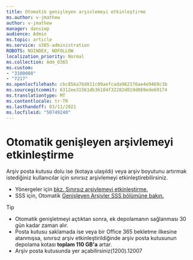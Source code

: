 ```yaml
---
title: Otomatik genişleyen arşivlemeyi etkinleştirme
ms.author: v-jmathew
author: v-jmathew
manager: dansimp
audience: Admin
ms.topic: article
ms.service: o365-administration
ROBOTS: NOINDEX, NOFOLLOW
localization_priority: Normal
ms.collection: Adm_O365
ms.custom:
- "3100008"
- "7217"
ms.openlocfilehash: cbc856a76d811c09aefcada962376ae4e9469c3b
ms.sourcegitcommit: 6312ee31561db36104f32282d019d069ede69174
ms.translationtype: MT
ms.contentlocale: tr-TR
ms.lasthandoff: 03/11/2021
ms.locfileid: "50749240"
---
```

# <a name="enable-auto-expanding-archiving"></a>Otomatik genişleyen arşivlemeyi etkinleştirme

Arşiv posta kutusu dolu ise (kotaya ulaşıldı) veya arşiv boyutunu artırmak istediğiniz kullanıcılar için sınırsız arşivlemeyi etkinleştirebilirsiniz.

- Yönergeler için [bkz. Sınırsız arşivlemeyi etkinleştirme.](https://docs.microsoft.com/office365/securitycompliance/enable-unlimited-archiving)
- SSS için, Otomatik [Genişleyen Arşivler SSS bölümüne bakın.](https://blogs.technet.microsoft.com/exchange/2018/04/09/office-365-auto-expanding-archives-faq/)

> [!TIP]
>
> - Otomatik genişletmeyi açtıktan sonra, ek depolamanın sağlanması 30 gün kadar zaman alır.
> - Posta kutusu saklamada ise veya bir Office 365 bekletme ilkesine atanmışsa, sınırsız arşiv etkinleştirildiğinde arşiv posta kutusunun depolama kotası **toplam 110 GB'a** artar.
> - Arşiv posta kutusunda yer açabilirsiniz(1200).12007 [](https://support.office.com/article/Export-or-backup-email-contacts-and-calendar-to-an-Outlook-pst-file-14252b52-3075-4e9b-be4e-ff9ef1068f91)
